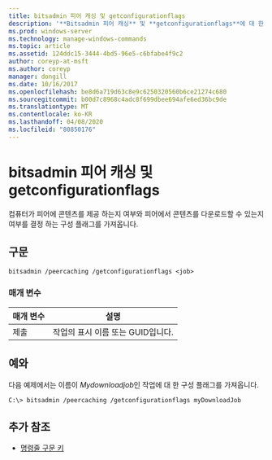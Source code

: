```yaml
---
title: bitsadmin 피어 캐싱 및 getconfigurationflags
description: '**Bitsadmin 피어 캐싱** 및 **getconfigurationflags**에 대 한 Windows 명령 항목으로, 컴퓨터에서 피어에 콘텐츠를 제공 하는지 여부를 결정 하는 구성 플래그를 가져옵니다 .이 항목에서 피어에서 콘텐츠를 다운로드할 수 있는지 확인 합니다.'
ms.prod: windows-server
ms.technology: manage-windows-commands
ms.topic: article
ms.assetid: 124ddc15-3444-4bd5-96e5-c6bfabe4f9c2
author: coreyp-at-msft
ms.author: coreyp
manager: dongill
ms.date: 10/16/2017
ms.openlocfilehash: be8d6a719d63c8e9c6250320560b6ce21274c680
ms.sourcegitcommit: b00d7c8968c4adc8f699dbee694afe6ed36bc9de
ms.translationtype: MT
ms.contentlocale: ko-KR
ms.lasthandoff: 04/08/2020
ms.locfileid: "80850176"
---
```

# <a name="bitsadmin-peercaching-and-getconfigurationflags"></a>bitsadmin 피어 캐싱 및 getconfigurationflags

컴퓨터가 피어에 콘텐츠를 제공 하는지 여부와 피어에서 콘텐츠를 다운로드할 수 있는지 여부를 결정 하는 구성 플래그를 가져옵니다.

## <a name="syntax"></a>구문

```
bitsadmin /peercaching /getconfigurationflags <job>
```

### <a name="parameters"></a>매개 변수

| 매개 변수 | 설명 |
| -------------- | -------------- |
| 제출 | 작업의 표시 이름 또는 GUID입니다. |

## <a name="examples"></a><a name=BKMK_examples></a>예와

다음 예제에서는 이름이 *Mydownloadjob*인 작업에 대 한 구성 플래그를 가져옵니다.

```
C:\> bitsadmin /peercaching /getconfigurationflags myDownloadJob
```

## <a name="additional-references"></a>추가 참조

- [명령줄 구문 키](command-line-syntax-key.md)